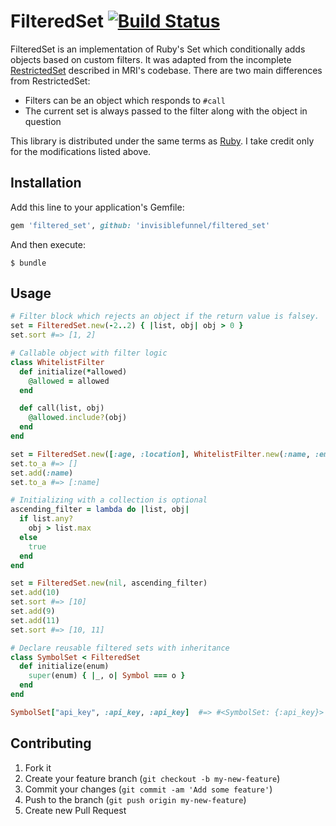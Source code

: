 # FilteredSet [![Build Status](https://secure.travis-ci.org/invisiblefunnel/filtered_set.png?branch=master)](http://travis-ci.org/invisiblefunnel/filtered_set)

FilteredSet is an implementation of Ruby's Set which conditionally adds objects based on custom filters. It was adapted from the incomplete [RestrictedSet][ruby-restricted-set] described in MRI's codebase. There are two main differences from RestrictedSet:

* Filters can be an object which responds to `#call`
* The current set is always passed to the filter along with the object in question

This library is distributed under the same terms as [Ruby][ruby]. I take credit only for the modifications listed above.

## Installation

Add this line to your application's Gemfile:

```ruby
gem 'filtered_set', github: 'invisiblefunnel/filtered_set'
```

And then execute:

```console
$ bundle
```

## Usage

```ruby
# Filter block which rejects an object if the return value is falsey.
set = FilteredSet.new(-2..2) { |list, obj| obj > 0 }
set.sort #=> [1, 2]
```

```ruby
# Callable object with filter logic
class WhitelistFilter
  def initialize(*allowed)
    @allowed = allowed
  end

  def call(list, obj)
    @allowed.include?(obj)
  end
end

set = FilteredSet.new([:age, :location], WhitelistFilter.new(:name, :email))
set.to_a #=> []
set.add(:name)
set.to_a #=> [:name]
```

```ruby
# Initializing with a collection is optional
ascending_filter = lambda do |list, obj|
  if list.any?
    obj > list.max
  else
    true
  end
end

set = FilteredSet.new(nil, ascending_filter)
set.add(10)
set.sort #=> [10]
set.add(9)
set.add(11)
set.sort #=> [10, 11]
```

```ruby
# Declare reusable filtered sets with inheritance
class SymbolSet < FilteredSet
  def initialize(enum)
    super(enum) { |_, o| Symbol === o }
  end
end

SymbolSet["api_key", :api_key, :api_key]  #=> #<SymbolSet: {:api_key}>
```

## Contributing

1. Fork it
2. Create your feature branch (`git checkout -b my-new-feature`)
3. Commit your changes (`git commit -am 'Add some feature'`)
4. Push to the branch (`git push origin my-new-feature`)
5. Create new Pull Request

[ruby-restricted-set]: https://github.com/ruby/ruby/blob/a8178c69bee18250aa022bb270390279487a8618/lib/set.rb#L675-L765
[ruby]: https://github.com/ruby/ruby
